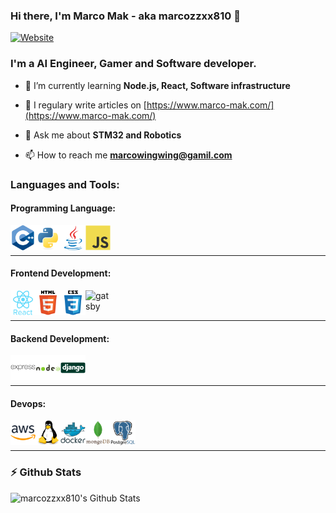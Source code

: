 ### Hi there, I'm Marco Mak - aka marcozzxx810 👋

[![Website](https://img.shields.io/website?down_message=offline&label=marco-mak.com&style=for-the-badge&up_message=online&url=https%3A%2F%2Fwww.marco-mak.com%2F)](https://www.marco-mak.com/)

### I'm a AI Engineer, Gamer and Software developer.

- 🌱 I’m currently learning **Node.js, React, Software infrastructure**

- 📝 I regulary write articles on [https://www.marco-mak.com/](https://www.marco-mak.com/)

- 💬 Ask me about **STM32 and Robotics**

- 📫 How to reach me **marcowingwing@gamil.com**

### Languages and Tools:

#### Programming Language:
  
  <img align="left" src="https://raw.githubusercontent.com/devicons/devicon/master/icons/cplusplus/cplusplus-original.svg" alt="cplusplus" width="40" height="40"/>
  <img align="left" src="https://raw.githubusercontent.com/devicons/devicon/master/icons/python/python-original.svg" alt="python" width="40" height="40"/>
  <img align="left" src="https://raw.githubusercontent.com/devicons/devicon/master/icons/java/java-original.svg" alt="java" width="40" height="40"/>
  <img align="left" src="https://raw.githubusercontent.com/devicons/devicon/master/icons/javascript/javascript-original.svg" alt="javascript" width="40" height="40"/>

  <br />
  <br /> 
  
---

#### Frontend Development:
  
  <img align="left" src="https://raw.githubusercontent.com/devicons/devicon/master/icons/react/react-original-wordmark.svg" alt="react" width="40" height="40"/>
  <img align="left" src="https://raw.githubusercontent.com/devicons/devicon/master/icons/html5/html5-original-wordmark.svg" alt="html5" width="40" height="40"/>
  <img align="left" src="https://raw.githubusercontent.com/devicons/devicon/master/icons/css3/css3-original-wordmark.svg" alt="css3" width="40" height="40"/>
  <img align="left" src="https://www.vectorlogo.zone/logos/gatsbyjs/gatsbyjs-icon.svg" alt="gatsby" width="40" height="40"/>

  <br />
  <br /> 
  
---

#### Backend Development:
  
  <img align="left" src="https://raw.githubusercontent.com/devicons/devicon/master/icons/express/express-original-wordmark.svg" alt="express" width="40" height="40"/>
  <img align="left" src="https://raw.githubusercontent.com/devicons/devicon/master/icons/nodejs/nodejs-original-wordmark.svg" alt="nodejs" width="40" height="40"/>
  <img align="left" src="https://raw.githubusercontent.com/devicons/devicon/master/icons/django/django-original.svg" alt="django" width="40" height="40"/>

  <br />
  <br /> 
  
---

#### Devops:
  
  <img align="left" src="https://raw.githubusercontent.com/devicons/devicon/master/icons/amazonwebservices/amazonwebservices-original-wordmark.svg" alt="aws" width="40" height="40"/> 
  <img align="left" src="https://raw.githubusercontent.com/devicons/devicon/master/icons/linux/linux-original.svg" alt="bash" width="40" height="40"/> 
  <img align="left" src="https://raw.githubusercontent.com/devicons/devicon/master/icons/docker/docker-original-wordmark.svg" alt="docker" width="40" height="40"/>
  <img align="left" src="https://raw.githubusercontent.com/devicons/devicon/master/icons/mongodb/mongodb-original-wordmark.svg" alt="mongodb" width="40" height="40"/>
  <img align="left" src="https://raw.githubusercontent.com/devicons/devicon/master/icons/postgresql/postgresql-original-wordmark.svg" alt="postgresql" width="40" height="40"/>

  <br />
  <br /> 
  
---


### :zap: Github Stats

<img align="left" alt="marcozzxx810's Github Stats" src="https://github-readme-stats.vercel.app/api?username=marcozzxx810" />

